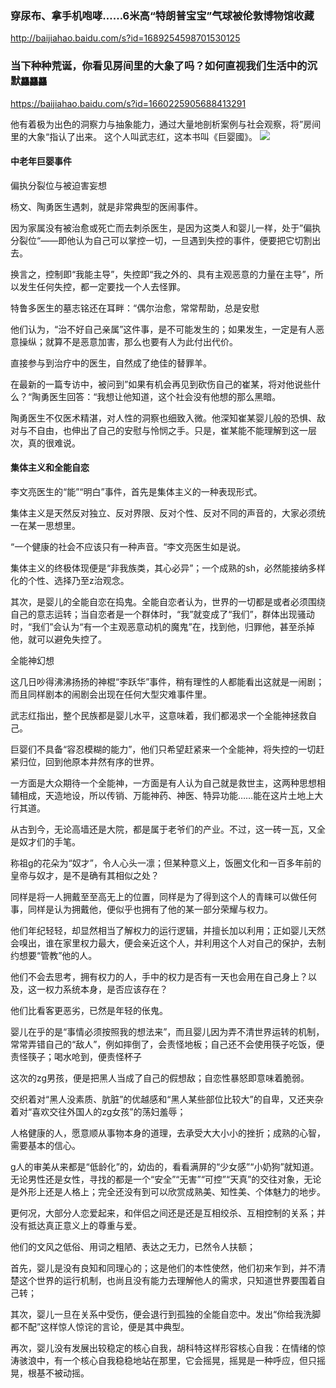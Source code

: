 ### 穿尿布、拿手机咆哮……6米高“特朗普宝宝”气球被伦敦博物馆收藏
http://baijiahao.baidu.com/s?id=1689254598701530125

### 当下种种荒诞，你看见房间里的大象了吗？如何直视我们生活中的沉默`龘龘龘`
https://baijiahao.baidu.com/s?id=1660225905688413291

他有着极为出色的洞察力与抽象能力，通过大量地剖析案例与社会观察，将”房间里的大象“指认了出来。
这个人叫武志红，这本书叫《巨婴國》。
<img src="https://pics5.baidu.com/feed/a686c9177f3e670902fca757f6e5d13bf9dc5547.jpeg?token=7b2a810fbc08f314fcefb1a3575a3c45">

#### 中老年巨婴事件

偏执分裂位与被迫害妄想

杨文、陶勇医生遇刺，就是非常典型的医闹事件。

因为家属没有被治愈或死亡而去刺杀医生，是因为这类人和婴儿一样，处于”偏执分裂位“——即他认为自己可以掌控一切，一旦遇到失控的事件，便要把它切割出去。

换言之，控制即“我能主导”，失控即“我之外的、具有主观恶意的力量在主导”，所以发生任何失控，都一定要找一个人去怪罪。

特鲁多医生的墓志铭还在耳畔：“偶尔治愈，常常帮助，总是安慰

他们认为，“治不好自己亲属”这件事，是不可能发生的；如果发生，一定是有人恶意操纵；就算不是恶意加害，那么也要有人为此付出代价。

直接参与到治疗中的医生，自然成了绝佳的替罪羊。

在最新的一篇专访中，被问到”如果有机会再见到砍伤自己的崔某，将对他说些什么？“陶勇医生回答：“我想让他知道，这个社会没有他想的那么黑暗。

陶勇医生不仅医术精湛，对人性的洞察也细致入微。他深知崔某婴儿般的恐惧、敌对与不自由，也伸出了自己的安慰与怜悯之手。只是，崔某能不能理解到这一层次，真的很难说。

#### 集体主义和全能自恋

李文亮医生的“能”“明白”事件，首先是集体主义的一种表现形式。

集体主义是天然反对独立、反对界限、反对个性、反对不同的声音的，大家必须统一在某一思想里。

“一个健康的社会不应该只有一种声音。“李文亮医生如是说。

集体主义的终极体现便是“非我族类，其心必异”；一个成熟的sh，必然能接纳多样化的个性、选择乃至z治观念。

其次，是婴儿的全能自恋在捣鬼。全能自恋者认为，世界的一切都是或者必须围绕自己的意志运转；当自恋者是一个群体时，“我”就变成了“我们”，群体出现骚动时，“我们”会认为“有一个主观恶意动机的魔鬼”在，找到他，归罪他，甚至杀掉他，就可以避免失控了。

全能神幻想

这几日吵得沸沸扬扬的神棍“李跃华”事件，稍有理性的人都能看出这就是一闹剧；而且同样剧本的闹剧会出现在任何大型灾难事件里。

武志红指出，整个民族都是婴儿水平，这意味着，我们都渴求一个全能神拯救自己。

巨婴们不具备“容忍模糊的能力”，他们只希望赶紧来一个全能神，将失控的一切赶紧归位，回到他原本井然有序的世界。

一方面是大众期待一个全能神，一方面是有人认为自己就是救世主，这两种思想相辅相成，天造地设，所以传销、万能神药、神医、特异功能……能在这片土地上大行其道。

从古到今，无论高墙还是大院，都是属于老爷们的产业。不过，这一砖一瓦，又全是奴才们的手笔。

称祖g的花朵为“奴才”，令人心头一凛；但某种意义上，饭圈文化和一百多年前的皇帝与奴才，是不是确有其相似之处？

同样是将一人拥戴至至高无上的位置，同样是为了得到这个人的青睐可以做任何事，同样是认为拥戴他，便似乎也拥有了他的某一部分荣耀与权力。

他们年纪轻轻，却显然相当了解权力的运行逻辑，并擅长加以利用；正如婴儿天然会嗅出，谁在家里权力最大，便会亲近这个人，并利用这个人对自己的保护，去制约想要“管教”他的人。

他们不会去思考，拥有权力的人，手中的权力是否有一天也会用在自己身上？以及，这一权力系统本身，是否应该存在？

他们比看客更恶劣，已然是年轻的伥鬼。

婴儿在乎的是“事情必须按照我的想法来”，而且婴儿因为弄不清世界运转的机制，常常弄错自己的“敌人”，例如摔倒了，会责怪地板；自己还不会使用筷子吃饭，便责怪筷子；喝水呛到，便责怪杯子

这次的zg男孩，便是把黑人当成了自己的假想敌；自恋性暴怒即意味着脆弱。

交织着对“黑人没素质、肮脏”的优越感和“黑人某些部位比较大”的自卑，又还夹杂着对“喜欢交往外国人的zg女孩”的荡妇羞辱；

人格健康的人，愿意顺从事物本身的道理，去承受大大小小的挫折；成熟的心智，需要基本的信心。

g人的审美从来都是“低龄化”的，幼齿的，看看满屏的“少女感”“小奶狗”就知道。无论男性还是女性，寻找的都是一个“安全”“无害”“可控”“天真”的交往对象，无论是外形上还是人格上；完全还没有到可以欣赏成熟美、知性美、个体魅力的地步。

更何况，大部分人恋爱起来，和伴侣之间还是还是互相绞杀、互相控制的关系；并没有抵达真正意义上的尊重与爱。

他们的文风之低俗、用词之粗陋、表达之无力，已然令人扶额；

首先，婴儿是没有良知和同理心的；这是他们的本性使然，他们初来乍到，并不清楚这个世界的运行机制，也尚且没有能力去理解他人的需求，只知道世界要围着自己转；

其次，婴儿一旦在关系中受伤，便会退行到孤独的全能自恋中。发出“你给我洗脚都不配”这样惊人惊诧的言论，便是其中典型。

再次，婴儿没有发展出较稳定的核心自我，胡科特这样形容核心自我：在情绪的惊涛骇浪中，有一个核心自我稳稳地站在那里，它会摇晃，摇晃是一种呼应，但只摇晃，根基不被动摇。
